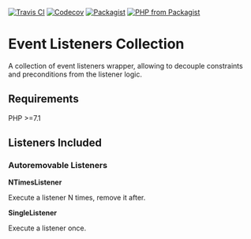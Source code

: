 [![Travis CI](https://img.shields.io/travis/widoz/event-listeners-collection.svg)](https://travis-ci.org/widoz/event-listeners-collection)
[![Codecov](https://img.shields.io/codecov/c/github/widoz/event-listeners-collection.svg)](https://codecov.io/gh/widoz/event-listeners-collection)
[![Packagist](https://img.shields.io/packagist/l/widoz/event-listeners-collection.svg)](https://packagist.org/packages/widoz/event-listeners-collection)
[![PHP from Packagist](https://img.shields.io/packagist/php-v/widoz/event-listeners-collection.svg)](https://packagist.org/packages/widoz/event-listeners-collection)

# Event Listeners Collection

A collection of event listeners wrapper, allowing to decouple constraints and preconditions from the listener logic.

## Requirements

PHP >=7.1

## Listeners Included

### Autoremovable Listeners

**NTimesListener**

Execute a listener N times, remove it after.

**SingleListener**

Execute a listener once.

